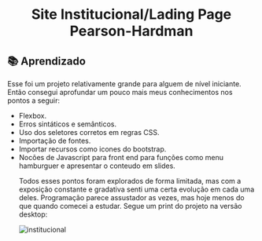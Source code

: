 <h1 align="center">Site Institucional/Lading Page Pearson-Hardman</h1>

<h2> 📚 Aprendizado</h2>
<p>
Esse foi um projeto relativamente grande para alguem de nível iniciante. Então consegui aprofundar um pouco mais meus conhecimentos nos pontos a seguir:
<ul>
  <li>Flexbox.</li>
  <li>Erros sintáticos e semânticos.</li>
  <li>Uso dos seletores corretos em regras CSS.</li>
  <li>Importação de fontes.</li>
  <li>Importar recursos como icones do bootstrap.</li>
  <li>Nocões de Javascript para front end para funções como menu hamburguer e apresentar o conteudo em slides.</li>
 
Todos esses pontos foram explorados de forma limitada, mas com a exposição constante e gradativa senti uma certa evolução em cada uma deles. Programação parece assustador as vezes, mas hoje menos do que quando comecei a estudar. Segue um print do projeto na versão desktop:

  ![institucional](https://ibb.co/zZZQ9zK)

 
<ul>  
</p>
